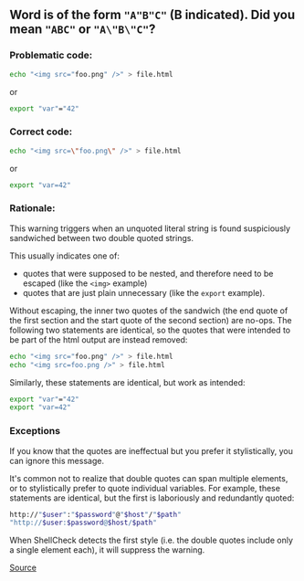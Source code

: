 ##  Word is of the form `"A"B"C"` (B indicated). Did you mean `"ABC"` or `"A\"B\"C"`?

### Problematic code:

```sh
echo "<img src="foo.png" />" > file.html
```

or

```sh
export "var"="42"
```

### Correct code:

```sh
echo "<img src=\"foo.png\" />" > file.html
```

or

```sh
export "var=42"
```


### Rationale:

This warning triggers when an unquoted literal string is found suspiciously sandwiched between two double quoted strings.

This usually indicates one of:

- quotes that were supposed to be nested, and therefore need to be escaped (like the `<img>` example)
- quotes that are just plain unnecessary (like the `export` example).

Without escaping, the inner two quotes of the sandwich (the end quote of the first section and the start quote of the second section) are no-ops. The following two statements are identical, so the quotes that were intended to be part of the html output are instead removed:

```sh
echo "<img src="foo.png" />" > file.html
echo "<img src=foo.png />" > file.html
```

Similarly, these statements are identical, but work as intended:

```sh
export "var"="42"
export "var=42"
```

### Exceptions

If you know that the quotes are ineffectual but you prefer it stylistically, you can ignore this message.

It's common not to realize that double quotes can span multiple elements, or to stylistically prefer to quote individual variables. For example, these statements are identical, but the first is laboriously and redundantly quoted:

```sh
http://"$user":"$password"@"$host"/"$path"
"http://$user:$password@$host/$path"
```

When ShellCheck detects the first style (i.e. the double quotes include only a single element each), it will suppress the warning.

[Source](https://github.com/koalaman/shellcheck/wiki/SC2140)

